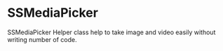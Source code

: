 # SSMediaPicker
SSMediaPicker Helper class help to take image and video easily without writing number of code.

